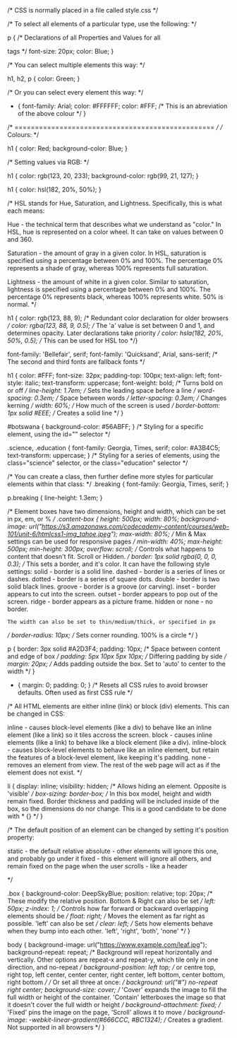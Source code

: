 /* CSS is normally placed in a file called style.css */

/* To select all elements of a particular type, use the following: */

p {
  /* Declarations of all Properties and Values for all <p> tags */
  font-size: 20px;
  color: Blue;
}

/* You can select multiple elements this way: */

h1, h2, p {
  color: Green;
}

/* Or you can select every element this way: */

* {
  font-family: Arial;
  color: #FFFFFF;
  color: #FFF; /* This is an abreviation of the above colour */
}

/* ================================================= */
/* Colours: */

h1 {
  color: Red;
  background-color: Blue;
}

/* Setting values via RGB: */

h1 {
  color: rgb(123, 20, 233);
  background-color: rgb(99, 21, 127);
}

h1 {
  color: hsl(182, 20%, 50%);
}

/*
HSL stands for Hue, Saturation, and Lightness. Specifically, this is what each means:

Hue - the technical term that describes what we understand as "color." In HSL, hue is represented 
on a color wheel. It can take on values between 0 and 360.

Saturation - the amount of gray in a given color. In HSL, saturation is specified using a percentage 
between 0% and 100%. The percentage 0% represents a shade of gray, whereas 100% represents full saturation.

Lightness - the amount of white in a given color. Similar to saturation, lightness is specified using 
a percentage between 0% and 100%. The percentage 0% represents black, whereas 100% represents white. 
50% is normal.
*/

h1 {
  color: rgb(123, 88, 9); /* Redundant color declaration for older browsers */
  color: rgba(123, 88, 9, 0.5); 
  /* The 'a' value is set between 0 and 1, and determines opacity. Later declarations take priority */
  color: hsla(182, 20%, 50%, 0.5); /* This can be used for HSL too */}


<link href="https://fonts.googleapis.com/css?family=Bellefair" rel="stylesheet">
font-family: 'Bellefair', serif;

<link href="https://fonts.googleapis.com/css?family=Quicksand" rel="stylesheet">
font-family: 'Quicksand', Arial, sans-serif; /* The second and third fonts are fallback fonts */

h1 {
  color: #FFF;
  font-size: 32px;
  padding-top: 100px;
  text-align: left;
  font-style: italic;
  text-transform: uppercase;
  font-weight: bold; /* Turns bold on or off */
  line-height: 1.7em; /* Sets the leading space before a line */
  word-spacing: 0.3em; /* Space between words */
  letter-spacing: 0.3em; /* Changes kerning */
  width: 60%; /* How much of the screen is used */
  border-bottom: 1px solid #EEE; /* Creates a solid line */
}

#botswana {
  background-color: #56ABFF;
} /* Styling for a specific element, using the id="" selector */


.science, .education {
  font-family: Georgia, Times, serif;
  color: #A3B4C5;
  text-transform: uppercase;
} /* Styling for a series of elements, using the class="science" selector, or the class="education" selector */

/* You can create a class, then further define more styles for particular elements within that class: */
.breaking {
  font-family: Georgia, Times, serif;
}

p.breaking {
  line-height: 1.3em;
}

/* Element boxes have two dimensions, height and width, which can be set in px, em, or % */
.content-box {
  height: 500px;
  width: 80%;
  background-image: url("https://s3.amazonaws.com/codecademy-content/courses/web-101/unit-6/htmlcss1-img_tahoe.jpeg");
  max-width: 80%; /* Min & Max settings can be used for responsive pages */
  min-width: 40%;
  max-height: 500px;
  min-height: 300px;
  overflow: scroll; /* Controls what happens to content that doesn't fit. Scroll or Hidden. */
  border: 1px solid rgba(0, 0, 0, 0.3);
  /* This sets a border, and it's color. It can have the following style settings:
    solid - border is a solid line.
    dashed - border is a series of lines or dashes.
    dotted - border is a series of square dots.
    double - border is two solid black lines.
    groove - border is a groove (or carving).
    inset - border appears to cut into the screen.
    outset - border appears to pop out of the screen.
    ridge - border appears as a picture frame.
    hidden or none - no border.

    The width can also be set to thin/medium/thick, or specified in px
  */
  border-radius: 10px; /* Sets corner rounding. 100% is a circle */
}

p {
  border: 3px solid #A2D3F4;
  padding: 10px; /* Space between content and edge of box */
  padding: 5px 10px 5px 10px; /* Differing padding by side */
  margin: 20px; /* Adds padding outside the box. Set to 'auto' to center to the width */
}

* {
  margin: 0;
  padding: 0;
} /* Resets all CSS rules to avoid browser defaults. Often used as first CSS rule */


/* All HTML elements are either inline (link) or block (div) elements. This can be
changed in CSS:

inline - causes block-level elements (like a div) to behave like an inline element (like a link) so 
         it tiles accross the screen.
block -  causes inline elements (like a link) to behave like a block element (like a div).
inline-block - causes block-level elements to behave like an inline element, but retain the features 
         of a block-level element, like keeping it's padding.
none -   removes an element from view. The rest of the web page will act as if the element does not exist.
*/

li {
  display: inline;
  visibility: hidden; /* Allows hiding an element. Opposite is 'visible' */
  box-sizing: border-box; /* In this box model, height and width remain fixed. Border thickness and 
  padding will be included inside of the box, so the dimensions do nor change.
  This is a good candidate to be done with * {} */
}

/* The default position of an element can be changed by setting it's position property:

static - the default
relative
absolute - other elements will ignore this one, and probably go under it
fixed - this element will ignore all others, and remain fixed on the page when the user scrolls - like a header

*/

.box {
  background-color: DeepSkyBlue;
  position: relative;
  top: 20px; /* These modify the relative position. Bottom & Right can also be set */
  left: 50px;
  z-index: 1; /* Controls how far forward or backward overlapping elements should be */
  float: right; /* Moves the element as far right as possible. 'left' can also be set */
  clear: left; /* Sets how elements behave when they bump into each other. 'left', 'right', 'both', 'none' */
}

body {
  background-image: url("https://www.example.com/leaf.jpg");
  background-repeat: repeat; /* Background will repeat horizontally
  and vertically. Other options are repeat-x and repeat-y, which tile
  only in one direction, and no-repeat */
  background-position: left top; /* or centre top, right top, left
  center, center center, right center, left bottom, center bottom,
  right bottom */
  /* Or set all three at once: */
  background: url("#") no-repeat right center;
  background-size: cover; /* 'Cover' expands the image to fill the full width or height of the
  container. 'Contain' letterboxes the image so that it doesn't cover the full width or height */
  background-attachment: fixed; /* 'Fixed' pins the image on the page, 'Scroll' allows it to move */
  background-image: -webkit-linear-gradient(#666CCC, #BC1324); /* Creates a gradient. Not supported
  in all browsers */
}


